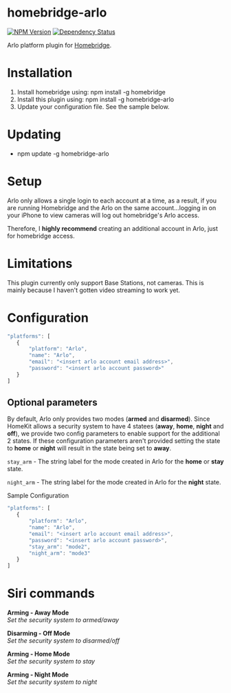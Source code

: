 # homebridge-arlo
[![NPM Version](https://img.shields.io/npm/v/homebridge-arlo.svg)](https://www.npmjs.com/package/homebridge-arlo)
[![Dependency Status](https://img.shields.io/versioneye/d/nodejs/arlo.svg)](https://www.versioneye.com/nodejs/homebridge-arlo/)

Arlo platform plugin for [Homebridge](https://github.com/nfarina/homebridge).

# Installation

1. Install homebridge using: npm install -g homebridge
2. Install this plugin using: npm install -g homebridge-arlo
3. Update your configuration file. See the sample below.

# Updating

- npm update -g homebridge-arlo

# Setup
Arlo only allows a single login to each account at a time, as a result, if you are running Homebridge and the Arlo on the same account...logging in on your iPhone to view cameras will log out homebridge's Arlo access.

Therefore, I **highly recommend** creating an additional account in Arlo, just for homebridge access.

# Limitations
This plugin currently only support Base Stations, not cameras. This is mainly because I haven't gotten video streaming to work yet.

# Configuration

 ```javascript
"platforms": [
    {
        "platform": "Arlo",
        "name": "Arlo",
        "email": "<insert arlo account email address>",
        "password": "<insert arlo account password>"
    }
]

```

## Optional parameters
By default, Arlo only provides two modes (**armed** and **disarmed**). Since HomeKit allows a security system to have 4 statees (**away**, **home**, **night** and **off**), we provide two config parameters to enable support for the additional 2 states. If these configuration parameters aren't provided setting the state to **home** or **night** will result in the state being set to **away**.

`stay_arm` - The string label for the mode created in Arlo for the **home** or **stay** state.

`night_arm` - The string label for the mode created in Arlo for the **night** state.

Sample Configuration

 ```javascript
"platforms": [
    {
        "platform": "Arlo",
        "name": "Arlo",
        "email": "<insert arlo account email address>",
        "password": "<insert arlo account password>",
        "stay_arm": "mode2",
        "night_arm": "mode3"
    }
]

```

# Siri commands
**Arming - Away Mode**<br/>
_Set the security system to armed/away_

**Disarming - Off Mode**<br/>
_Set the security system to disarmed/off_

**Arming - Home Mode**<br/>
_Set the security system to stay_

**Arming - Night Mode**<br/>
_Set the security system to night_


